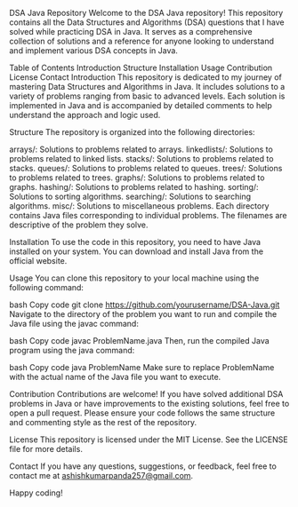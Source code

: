 DSA Java Repository
Welcome to the DSA Java repository! This repository contains all the Data Structures and Algorithms (DSA) questions that I have solved while practicing DSA in Java. It serves as a comprehensive collection of solutions and a reference for anyone looking to understand and implement various DSA concepts in Java.

Table of Contents
Introduction
Structure
Installation
Usage
Contribution
License
Contact
Introduction
This repository is dedicated to my journey of mastering Data Structures and Algorithms in Java. It includes solutions to a variety of problems ranging from basic to advanced levels. Each solution is implemented in Java and is accompanied by detailed comments to help understand the approach and logic used.

Structure
The repository is organized into the following directories:

arrays/: Solutions to problems related to arrays.
linkedlists/: Solutions to problems related to linked lists.
stacks/: Solutions to problems related to stacks.
queues/: Solutions to problems related to queues.
trees/: Solutions to problems related to trees.
graphs/: Solutions to problems related to graphs.
hashing/: Solutions to problems related to hashing.
sorting/: Solutions to sorting algorithms.
searching/: Solutions to searching algorithms.
misc/: Solutions to miscellaneous problems.
Each directory contains Java files corresponding to individual problems. The filenames are descriptive of the problem they solve.

Installation
To use the code in this repository, you need to have Java installed on your system. You can download and install Java from the official website.

Usage
You can clone this repository to your local machine using the following command:

bash
Copy code
git clone https://github.com/yourusername/DSA-Java.git
Navigate to the directory of the problem you want to run and compile the Java file using the javac command:

bash
Copy code
javac ProblemName.java
Then, run the compiled Java program using the java command:

bash
Copy code
java ProblemName
Make sure to replace ProblemName with the actual name of the Java file you want to execute.

Contribution
Contributions are welcome! If you have solved additional DSA problems in Java or have improvements to the existing solutions, feel free to open a pull request. Please ensure your code follows the same structure and commenting style as the rest of the repository.

License
This repository is licensed under the MIT License. See the LICENSE file for more details.

Contact
If you have any questions, suggestions, or feedback, feel free to contact me at ashishkumarpanda257@gmail.com.

Happy coding!

